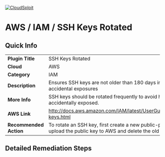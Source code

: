 [![CloudSploit](https://cloudsploit.com/img/logo-new-big-text-100.png "CloudSploit")](https://cloudsploit.com)

# AWS / IAM / SSH Keys Rotated

## Quick Info

| | |
|-|-|
| **Plugin Title** | SSH Keys Rotated |
| **Cloud** | AWS |
| **Category** | IAM |
| **Description** | Ensures SSH keys are not older than 180 days in order to reduce accidental exposures |
| **More Info** | SSH keys should be rotated frequently to avoid having them accidentally exposed. |
| **AWS Link** | http://docs.aws.amazon.com/IAM/latest/UserGuide/id_credentials_ssh-keys.html |
| **Recommended Action** | To rotate an SSH key, first create a new public-private key pair, then upload the public key to AWS and delete the old key. |

## Detailed Remediation Steps


